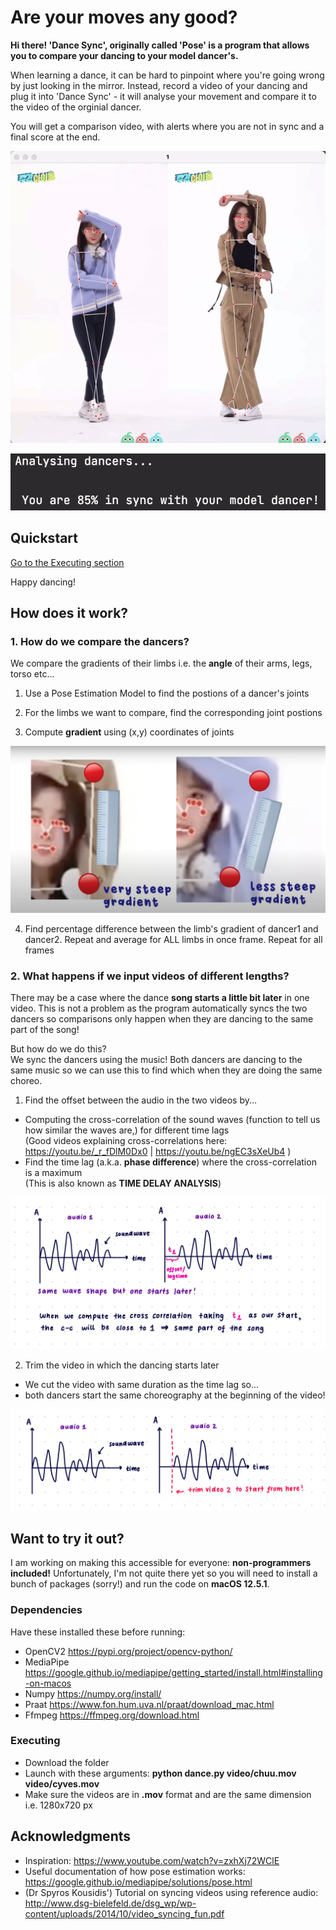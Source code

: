 # Are your moves any good?

**Hi there! 'Dance Sync', originally called 'Pose' is a program that allows you to compare your dancing to your model dancer's.** <br />

When learning a dance, it can be hard to pinpoint where you're going wrong by just looking in the mirror. Instead, record a video of your dancing and plug it into 'Dance Sync' - it will analyse your movement and compare it to the video of the orginial dancer. <br />

You will get a comparison video, with alerts where you are not in sync and a final score at the end. <br />

![](https://github.com/Mruchus/dance-sync-analysis/blob/f400e40913e5ccd3b6a379e619a5e0c267919b4f/comparisonsample.gif)

[<img src="https://github.com/Mruchus/dance-sync-analysis/blob/main/finalscoresample.png" width="600"/>](https://github.com/Mruchus/dance-sync-analysis/blob/main/finalscoresample.png) <br />

## Quickstart
[Go to the Executing section](#Executing)
 
Happy dancing! <br />

## How does it work?

### 1. How do we compare the dancers?
We compare the gradients of their limbs i.e. the **angle** of their arms, legs, torso etc... <br />

1. Use a Pose Estimation Model to find the postions of a dancer's joints <br />

2. For the limbs we want to compare, find the corresponding joint postions <br />

3. Compute **gradient** using (x,y) coordinates of joints <br />

[<img src="https://github.com/Mruchus/dance-sync-analysis/blob/6483c792c91f5f57239243693b56d3315a2532a6/gradientEXPLAIN.png" width="600"/>](https://github.com/Mruchus/dance-sync-analysis/blob/6483c792c91f5f57239243693b56d3315a2532a6/gradientEXPLAIN.png) <br />

4. Find percentage difference between the limb's gradient of dancer1 and dancer2. Repeat and average for ALL limbs in once frame. Repeat for all frames <br />

### 2. What happens if we input videos of different lengths?
There may be a case where the dance **song starts a little bit later** in one video. This is not a problem as the program automatically syncs the two dancers so comparisons only happen when they are dancing to the same part of the song! <br />

But how do we do this? <br />
We sync the dancers using the music! Both dancers are dancing to the same music so we can use this to find which when they are doing the same choreo. <br />

1. Find the offset between the audio in the two videos by... <br />
- Computing the cross-correlation of the sound waves (function to tell us how similar the waves are,) for different time lags <br />
(Good videos explaining cross-correlations here: https://youtu.be/_r_fDlM0Dx0 | https://youtu.be/ngEC3sXeUb4 ) <br />
- Find the time lag (a.k.a. **phase difference**) where the cross-correlation is a maximum <br />
(This is also known as **TIME DELAY ANALYSIS**)

![](https://github.com/Mruchus/dance-sync-analysis/blob/65e7469d1b7e8d42438a568b58fddfc50054b2ec/syncExplain1.JPG)

2. Trim the video in which the dancing starts later <br />
- We cut the video with same duration as the time lag so... <br />
- both dancers start the same choreography at the beginning of the video! <br />

![](https://github.com/Mruchus/dance-sync-analysis/blob/65e7469d1b7e8d42438a568b58fddfc50054b2ec/syncExplain2.JPG)

## Want to try it out?

I am working on making this accessible for everyone: **non-programmers included!** Unfortunately, I'm not quite there yet so you will need to install a bunch of packages (sorry!) and run the code on **macOS 12.5.1**. <br />

### Dependencies

Have these installed these before running:
* OpenCV2 https://pypi.org/project/opencv-python/
* MediaPipe https://google.github.io/mediapipe/getting_started/install.html#installing-on-macos
* Numpy https://numpy.org/install/
* Praat https://www.fon.hum.uva.nl/praat/download_mac.html
* Ffmpeg https://ffmpeg.org/download.html <br />

### Executing
- Download the folder <br />
- Launch with these arguments: **python dance.py video/chuu.mov video/cyves.mov** <br />
- Make sure the videos are in **.mov** format and are the same dimension i.e. 1280x720 px <br />

## Acknowledgments
* Inspiration: https://www.youtube.com/watch?v=zxhXj72WClE
* Useful documentation of how pose estimation works: https://google.github.io/mediapipe/solutions/pose.html
* (Dr Spyros Kousidis') Tutorial on syncing videos using reference audio: http://www.dsg-bielefeld.de/dsg_wp/wp-content/uploads/2014/10/video_syncing_fun.pdf
